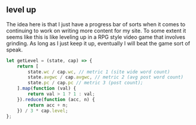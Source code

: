 ## level up

The idea here is that I just have a progress bar of sorts when it comes to continuing to work on writing more content for my site. To some extent it seems like this is like leveling up in a RPG style video game that involves grinding. As long as I just keep it up, eventually I will beat the game sort of speak.

```js
let getLevel = (state, cap) => {
    return [
        state.wc / cap.wc, // metric 1 (site wide word count)
        state.avgwc / cap.avgwc, // metric 2 (avg post word count)
        state.pc / cap.pc // metric 3 (post count);
    ].map(function (val) {
        return val > 1 ? 1 : val;
    }).reduce(function (acc, n) {
        return acc + n;
    }) / 3 * cap.level;
};

```